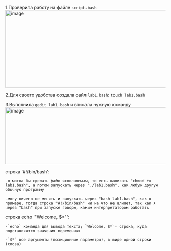 1.Проверила работу на файле `script.bash`
<img width="1029" height="244" alt="image" src="https://github.com/user-attachments/assets/fbfc09f3-f4db-444f-8b3d-de6bfa89da21" />

2.Для своего удобства создала файл `lab1.bash`: `touch lab1.bash`

3.Выполнила `gedit lab1.bash` и вписала нужную команду
<img width="890" height="179" alt="image" src="https://github.com/user-attachments/assets/34dabd60-342a-4e4e-9c1a-08e0b958b22d" />


  строка '#!/bin/bash':
  
    -я могла бы сделать файл исполняемым, то есть написать "chmod +x lab1.bash", а потом запускать через "./lab1.bash", как любую другую обычную программу
    
    -могу ничего не менять и запускать через "bash lab1.bash", как в примере, тогда строка "#!/bin/bash" ни на что не влияет, так как я через "bash" при запуске говорю, каким интерпретатором работать
  
  
  строка echo '"Welcome, $*"':
  
    -`echo` команда для вывода текста; `Welcome, $*`- строка, куда подставляются значения переменных
    
    -`$*` все аргументы (позиционные параметры), в виде одной строки (слова)
